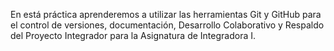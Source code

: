 
En está práctica aprenderemos a utilizar las herramientas Git y GitHub para el control de versiones, documentación, Desarrollo Colaborativo y Respaldo del Proyecto Integrador para la Asignatura de Integradora I.
